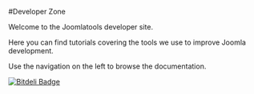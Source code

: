 #Developer Zone

Welcome to the Joomlatools developer site.

Here you can find tutorials covering the tools we use to improve Joomla development.

Use the navigation on the left to browse the documentation.


[![Bitdeli Badge](https://d2weczhvl823v0.cloudfront.net/joomlatools/developer.joomlatools.com/trend.png)](https://bitdeli.com/free "Bitdeli Badge")


